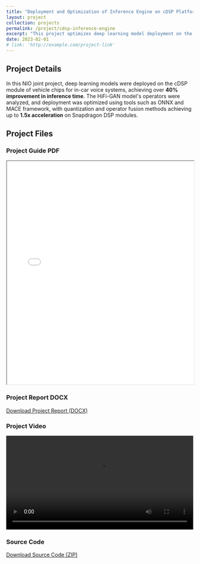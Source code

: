 ```yaml
---
title: "Deployment and Optimization of Inference Engine on cDSP Platform"
layout: project
collection: projects
permalink: /project/cdsp-inference-engine
excerpt: "This project optimizes deep learning model deployment on the cDSP module of in-vehicle chips for NIO's voice system."
date: 2023-02-01
# link: 'http://example.com/project-link'
---
```


## Project Details

In this NIO joint project, deep learning models were deployed on the cDSP module of vehicle chips for in-car voice systems, achieving over **40% improvement in inference time**. The HiFi-GAN model's operators were analyzed, and deployment was optimized using tools such as ONNX and MACE framework, with quantization and operator fusion methods achieving up to **1.5x acceleration** on Snapdragon DSP modules.

## Project Files

<!-- ### Project Screenshot
![Project Screenshot](assets/images/project-screenshot.png) -->

### Project Guide PDF
<iframe src="../files/Deployment and Optimization of Inference Engine on cDSP Platform/陈述答辩PPT.pdf" width="100%" height="600px">
    Your browser does not support PDF viewing. Please download the file <a href="../files/Deployment and Optimization of Inference Engine on cDSP Platform/陈述答辩PPT.pdf">Click here to download the PDF</a>
</iframe>

### Project Report DOCX
[Download Project Report (DOCX)](assets/files/project-report.docx)

### Project Video
<video width="100%" controls>
  <source src="{{ site.baseurl }}/assets/videos/project-video.mp4" type="video/mp4">
  Your browser does not support the video tag. Please download the video file <a href="{{ site.baseurl }}/assets/videos/project-video.mp4">Click here to download the video</a>.
</video>

### Source Code
[Download Source Code (ZIP)](assets/files/project-source-code.zip)